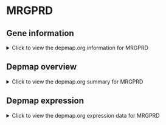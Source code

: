 <h1>MRGPRD</h1>

<h2>Gene information</h2>
<details>
  <summary>Click to view the depmap.org information for MRGPRD</summary>
  <iframe src="https://depmap.org/portal/gene/MRGPRD?tab=about" style="border:none;width:100%;height:800px"></iframe>
</details>

<h2>Depmap overview</h2>
<details>
  <summary>Click to view the depmap.org summary for MRGPRD</summary>
  <iframe src="https://depmap.org/portal/gene/MRGPRD?tab=overview" style="border:none;width:100%;height:800px"></iframe>
</details>

<h2>Depmap expression</h2>
<details>
  <summary>Click to view the depmap.org expression data for MRGPRD</summary>
  <iframe src="https://depmap.org/portal/gene/MRGPRD?tab=characterization" style="border:none;width:100%;height:800px"></iframe>
</details>


<!--
<h2>Reactome Pathway diagram</h2>
PNAME
-->


